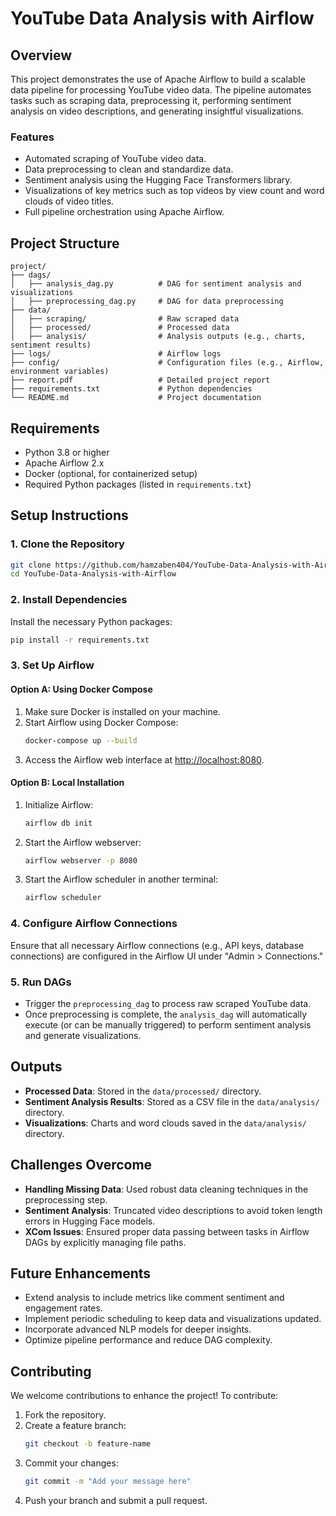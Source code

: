 # **YouTube Data Analysis with Airflow**

## **Overview**
This project demonstrates the use of Apache Airflow to build a scalable data pipeline for processing YouTube video data. The pipeline automates tasks such as scraping data, preprocessing it, performing sentiment analysis on video descriptions, and generating insightful visualizations.

### **Features**
- Automated scraping of YouTube video data.
- Data preprocessing to clean and standardize data.
- Sentiment analysis using the Hugging Face Transformers library.
- Visualizations of key metrics such as top videos by view count and word clouds of video titles.
- Full pipeline orchestration using Apache Airflow.

## **Project Structure**
```
project/
├── dags/
│   ├── analysis_dag.py          # DAG for sentiment analysis and visualizations
│   ├── preprocessing_dag.py     # DAG for data preprocessing
├── data/
│   ├── scraping/                # Raw scraped data
│   ├── processed/               # Processed data
│   ├── analysis/                # Analysis outputs (e.g., charts, sentiment results)
├── logs/                        # Airflow logs
├── config/                      # Configuration files (e.g., Airflow, environment variables)
├── report.pdf                   # Detailed project report
├── requirements.txt             # Python dependencies
└── README.md                    # Project documentation
```

## **Requirements**
- Python 3.8 or higher
- Apache Airflow 2.x
- Docker (optional, for containerized setup)
- Required Python packages (listed in `requirements.txt`)

## **Setup Instructions**

### **1. Clone the Repository**
```bash
git clone https://github.com/hamzaben404/YouTube-Data-Analysis-with-Airflow
cd YouTube-Data-Analysis-with-Airflow
```

### **2. Install Dependencies**
Install the necessary Python packages:
```bash
pip install -r requirements.txt
```

### **3. Set Up Airflow**
#### **Option A: Using Docker Compose**
1. Make sure Docker is installed on your machine.
2. Start Airflow using Docker Compose:
   ```bash
   docker-compose up --build
   ```
3. Access the Airflow web interface at [http://localhost:8080](http://localhost:8080).

#### **Option B: Local Installation**
1. Initialize Airflow:
   ```bash
   airflow db init
   ```
2. Start the Airflow webserver:
   ```bash
   airflow webserver -p 8080
   ```
3. Start the Airflow scheduler in another terminal:
   ```bash
   airflow scheduler
   ```

### **4. Configure Airflow Connections**
Ensure that all necessary Airflow connections (e.g., API keys, database connections) are configured in the Airflow UI under "Admin > Connections."

### **5. Run DAGs**
- Trigger the `preprocessing_dag` to process raw scraped YouTube data.
- Once preprocessing is complete, the `analysis_dag` will automatically execute (or can be manually triggered) to perform sentiment analysis and generate visualizations.

## **Outputs**
- **Processed Data**: Stored in the `data/processed/` directory.
- **Sentiment Analysis Results**: Stored as a CSV file in the `data/analysis/` directory.
- **Visualizations**: Charts and word clouds saved in the `data/analysis/` directory.

## **Challenges Overcome**
- **Handling Missing Data**: Used robust data cleaning techniques in the preprocessing step.
- **Sentiment Analysis**: Truncated video descriptions to avoid token length errors in Hugging Face models.
- **XCom Issues**: Ensured proper data passing between tasks in Airflow DAGs by explicitly managing file paths.

## **Future Enhancements**
- Extend analysis to include metrics like comment sentiment and engagement rates.
- Implement periodic scheduling to keep data and visualizations updated.
- Incorporate advanced NLP models for deeper insights.
- Optimize pipeline performance and reduce DAG complexity.

## **Contributing**
We welcome contributions to enhance the project! To contribute:
1. Fork the repository.
2. Create a feature branch:
   ```bash
   git checkout -b feature-name
   ```
3. Commit your changes:
   ```bash
   git commit -m "Add your message here"
   ```
4. Push your branch and submit a pull request.
